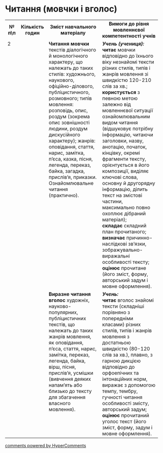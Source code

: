 <div id="hypercomments_widget" class="js-hypercomments-widget invisible"></div>

# Читання (мовчки і вголос)

<table>
  <tr>
    <td width="10%" align="center"><b>№ <br>п\п</br></b></td>
    <td width="5%" align="center"><b>Кількість годин</b></td>  
    <td width="40%" align="center"><b>Зміст навчального матеріалу</b></td>
    <td width="45%" align="center"><b>Вимоги до рівня мовленнєвої компетентності учнів</b></td>
  </tr>
  <tr>
<td width="10%" style="vertical-align:top !important;" rowspan="2">2</td>
<td width="5%" style="vertical-align:top !important;" rowspan="2"></td>
    <td width="40%" style="vertical-align:top !important;">
<b>Читання мовчки</b> текстів діалогічного й монологічного характеру, що належать до таких стилів: художнього, наукового, офіційно-ділового, публіцистичного, розмовного; типів мовлення: розповідь, опис, роздум (зокрема опис зовнішності людини, роздум дискусійного характеру); жанрів:  оповідання, стаття, нарис, замітка, п’єса, казка, пісня, легенда, переказ, байка, загадка, прислів’я, приказки.  <br>
Ознайомлювальне читання  (практично).
<br>
</td>
    <td width="45%" style="vertical-align:top !important;">
<i><b>Учень (учениця):</b></i><br>
<b>читає</b> мовчки відповідно до їхнього віку  незнайомі   тексти різних стилів, типів і жанрів мовлення зі швидкістю 120-210 слів за хв.;<br>
<b>користується</b> з певною метою залежно від мовленнєвої ситуації ознайомлювальним видом читання (відшуковує потрібну інформацію, читаючи заголовки, назву,  анотацію,  початок, кінцівку, окремі фрагменти тексту, орієнтується в його композиції, виділяє ключові слова, основну й другорядну інформацію, ділить текст на змістові частини,   максимально повно охоплює дібраний матеріал);<br>
<b>складає</b> складний план прочитаного;   <br>
<b>визначає</b> причинно-наслідкові зв’язки, зображувально-виражальні особливості тексту;<br>
<b>оцінює</b> прочитане (його зміст, форму, авторський задум і мовне оформлення).
</td>
  </tr>  
  <tr>
    <td width="40%" style="vertical-align:top !important;">
<b>Виразне читання вголос</b>  художніх, науково-популярних, публіцистичних  текстів, що належать до таких жанрів мовлення, як оповідання, п’єса, стаття, нарис, замітка, переказ, легенда, байка, вірш, пісня,  прислів’я, усмішки   (вивчення деяких напам’ять або близько до тексту для збагачення власного мовлення).
<br>
</td>
    <td width="45%" style="vertical-align:top !important;">
<i><b>Учень:</b></i><br>
<b>читає</b> вголос    знайомі  тексти (складніші порівняно з попередніми класами)  різних стилів, типів і жанрів мовлення з достатньою швидкістю (80-120 слів за хв.), плавно, з гарною дикцією відповідно до орфоепічних та інтонаційних норм, виражає з допомогою темпу, тембру, гучності читання особливості змісту, авторський задум;<br>
<b>оцінює</b> прочитаний уголос текст (його зміст, форму, задум і мовне оформлення).
</td>
  </tr>    
</table>

<div class="js-hypercomments-container">
<a href="http://hypercomments.com" class="hc-link" title="comments widget">comments powered by HyperComments</a>
</div>